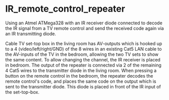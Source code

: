 # IR_remote_control_repeater

Using an Atmel ATMega328 with an IR receiver diode connected to decode the IR signal 
from a TV remote control and send the received code again via an IR transmitting diode. 

Cable TV set-top box in the living room has AV-outputs which is hooked up to a 4 
(video/left/right/GND) of the 8 wires in an existing Cat5 LAN cable to the AV-inputs 
of the TV in the bedroom, allowing the two TV sets to show the same content. 
To allow changing the channel, the IR receiver is placed in bedroom. The output of the
repeater is connected via 2 of the remaining 4 Cat5 wires to the transmitter diode in 
the living room. When pressing a button on the remote control in the bedroom, the repeater
decodes the remote control's code, and places the same code on the output which is sent 
to the transmitter diode. This diode is placed in front of the IR input of the set-top-box. 
